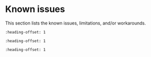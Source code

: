 # Known issues

This section lists the known issues, limitations, and/or workarounds.


```{include} ../../../../release/known_issues/the_flexio_spi_int_b2b_flexio_spi_edma_b2b_examples_dont_work.md
:heading-offset: 1
```
```{include} ../../../../release/known_issues/xaf_playback_limitation.md
:heading-offset: 1
```

```{include} ../../../../release/known_issues/handsfree_ag_issue.md
:heading-offset: 1
```